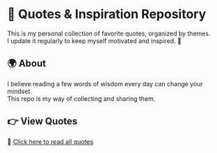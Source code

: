 # 📖 Quotes & Inspiration Repository

This is my personal collection of favorite quotes, organized by themes.  
I update it regularly to keep myself motivated and inspired. 🌟 

## 🌍 About
I believe reading a few words of wisdom every day can change your mindset.  
This repo is my way of collecting and sharing them.


## 👉 View Quotes
📌 [Click here to read all quotes](Quotes/quotes.md)

